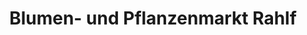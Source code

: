 ---
title: "Blumen- und Pflanzenmarkt Rahlf"
url: /dassow/blumen-und-pflanzenmarkt-rahlf/
shop: Blumen
---